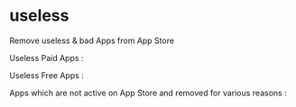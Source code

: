 useless
=======

Remove useless &amp; bad Apps from App Store


Useless Paid Apps : 



Useless Free Apps : 




Apps which are not active on App Store and removed for various reasons : 

